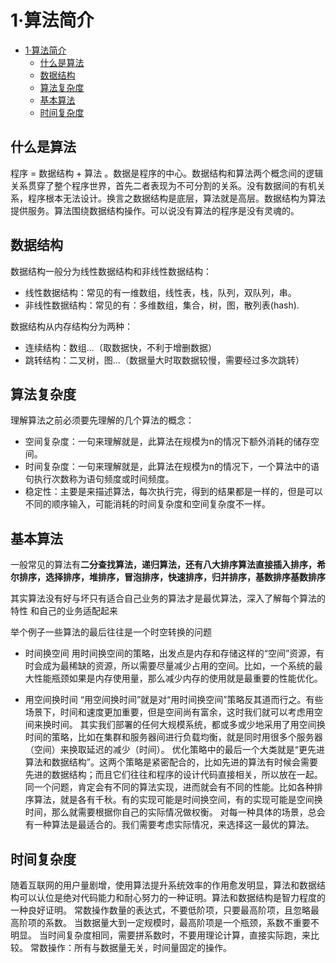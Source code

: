 # 1·算法简介

- [1·算法简介](#1算法简介)
  - [什么是算法](#什么是算法)
  - [数据结构](#数据结构)
  - [算法复杂度](#算法复杂度)
  - [基本算法](#基本算法)
  - [时间复杂度](#时间复杂度)

## 什么是算法
程序 = 数据结构 + 算法 。数据是程序的中心。数据结构和算法两个概念间的逻辑关系贯穿了整个程序世界，首先二者表现为不可分割的关系。没有数据间的有机关系，程序根本无法设计。换言之数据结构是底层，算法就是高层。数据结构为算法提供服务。算法围绕数据结构操作。可以说没有算法的程序是没有灵魂的。

## 数据结构
数据结构一般分为线性数据结构和非线性数据结构：
- 线性数据结构：常见的有一维数组，线性表，栈，队列，双队列，串。
- 非线性数据结构：常见的有：多维数组，集合，树，图，散列表(hash).

数据结构从内存结构分为两种：
- 连续结构：数组...（取数据快，不利于增删数据）
- 跳转结构：二叉树，图...（数据量大时取数据较慢，需要经过多次跳转）

## 算法复杂度
理解算法之前必须要先理解的几个算法的概念：
- 空间复杂度：一句来理解就是，此算法在规模为n的情况下额外消耗的储存空间。
- 时间复杂度：一句来理解就是，此算法在规模为n的情况下，一个算法中的语句执行次数称为语句频度或时间频度。
- 稳定性：主要是来描述算法，每次执行完，得到的结果都是一样的，但是可以不同的顺序输入，可能消耗的时间复杂度和空间复杂度不一样。

## 基本算法
一般常见的算法有**二分查找算法，递归算法，还有八大排序算法直接插入排序，希尔排序，选择排序，堆排序，冒泡排序，快速排序，归并排序，基数排序基数排序**

其实算法没有好与坏只有适合自己业务的算法才是最优算法，深入了解每个算法的特性 和自己的业务适配起来

举个例子一些算法的最后往往是一个时空转换的问题
- 时间换空间
用时间换空间的策略，出发点是内存和存储这样的“空间”资源，有时会成为最稀缺的资源，所以需要尽量减少占用的空间。比如，一个系统的最大性能瓶颈如果是内存使用量，那么减少内存的使用就是最重要的性能优化。

- 用空间换时间
“用空间换时间”就是对“用时间换空间”策略反其道而行之。有些场景下，时间和速度更加重要，但是空间尚有富余，这时我们就可以考虑用空间来换时间。
其实我们部署的任何大规模系统，都或多或少地采用了用空间换时间的策略，比如在集群和服务器间进行负载均衡，就是同时用很多个服务器（空间）来换取延迟的减少（时间）。
优化策略中的最后一个大类就是“更先进算法和数据结构”。这两个策略是紧密配合的，比如先进的算法有时候会需要先进的数据结构；而且它们往往和程序的设计代码直接相关，所以放在一起。同一个问题，肯定会有不同的算法实现，进而就会有不同的性能。比如各种排序算法，就是各有千秋。有的实现可能是时间换空间，有的实现可能是空间换时间，那么就需要根据你自己的实际情况做权衡。
对每一种具体的场景，总会有一种算法是最适合的。我们需要考虑实际情况，来选择这一最优的算法。

## 时间复杂度
随着互联网的用户量剧增，使用算法提升系统效率的作用愈发明显，算法和数据结构可以认位是绝对代码能力和耐心努力的一种证明。算法和数据结构是智力程度的一种良好证明。
	常数操作数量的表达式，不要低阶项，只要最高阶项，且忽略最高阶项的系数。
	当数据量大到一定规模时，最高阶项是一个瓶颈，系数不重要不明显。
	当时间复杂度相同，需要拼系数时，不要用理论计算，直接实际跑，来比较。
	常数操作：所有与数据量无关，时间量固定的操作。

